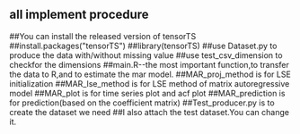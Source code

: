 ## all implement procedure
##You can install the released version of tensorTS
##install.packages("tensorTS")
##library(tensorTS)
##use Dataset.py to produce the data with/without missing value
##use test_csv_dimension to checkfor the dimensions
##main.R--the most important function,to transfer the data to R,and to estimate the mar model.
##MAR_proj_method is for LSE initialization
##MAR_lse_method is for LSE method of matrix autoregressive model
##MAR_plot is for time series plot and acf plot
##MAR_prediction is for prediction(based on the coefficient matrix)
##Test_producer.py is to create the dataset we need
##I also attach the test dataset.You can change it.
